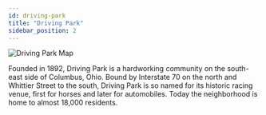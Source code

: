 ```yaml
---
id: driving-park
title: "Driving Park"
sidebar_position: 2
---
```


![Driving Park Map](../../static/img/DP_Map.svg)

Founded in 1892, Driving Park is a hardworking community on the south-east side of Columbus, Ohio. Bound by Interstate 70 on the north and Whittier Street to the south, Driving Park is so named for its historic racing venue, first for horses and later for automobiles. Today the neighborhood is home to almost 18,000 residents.
